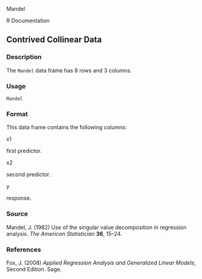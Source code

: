 Mandel

R Documentation

## Contrived Collinear Data

### Description

The `Mandel` data frame has 8 rows and 3 columns.

### Usage

    
    Mandel

### Format

This data frame contains the following columns:

x1

first predictor.

x2

second predictor.

y

response.

### Source

Mandel, J. (1982) Use of the singular value decomposition in regression
analysis. _The American Statistician_ **36**, 15–24.

### References

Fox, J. (2008) _Applied Regression Analysis and Generalized Linear Models_,
Second Edition. Sage.

